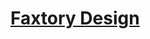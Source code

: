 # [Faxtory Design](https://github.com/Khair9/Year-2-CompSci-Notes/blob/main/OOSE2/Design%20Patterns.md)
